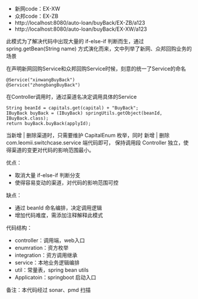 - 新网code：EX-XW
- 众邦code：EX-ZB
- http://localhost:8080/auto-loan/buyBack/EX-ZB/a123
- http://localhost:8080/auto-loan/buyBack/EX-XW/a123

此模式为了解决代码中出现大量的 if-else-if 判断而生，通过spring.getBean(String name) 方式演化而来，文中列举了新网、众邦回购业务的场景

在声明新网回购Service和众邦回购Service时候，刻意的统一了Service的命名
```
@Service("xinwangBuyBack")
@Service("zhongbangBuyBack")
```
在Controller调用时，通过渠道名决定调用具体的Service
```
String beanId = capitals.get(capital) + "BuyBack";
IBuyBack buyBack = (IBuyBack) springUtils.getObject(beanId, IBuyBack.class);
return buyBack.buyBack(applyId);
```

当新增 | 删除渠道时，只需要维护 CapitalEnum 枚举，同时 新增 | 删除 com.leomii.switchcase.service 端代码即可，
保持调用段 Controller 独立，使得渠道的变更对代码的影响范围最小。

优点：
- 取消大量 if-else-if 判断分支
- 使得容易变动的渠道，对代码的影响范围可控

缺点：
- 通过 beanId 命名编排，决定调用逻辑
- 增加代码难度，需添加注释解释此模式

代码结构：
- controller：调用端，web入口
- enumration：资方枚举
- integration：资方调用继承
- service：本地业务逻辑编排
- util：常量表，spring bean utils
- Applicatoin：springboot 启动入口


备注：本代码经过 sonar、pmd 扫描
